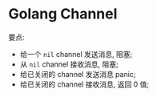 # Golang Channel

要点:

- 给一个 `nil` channel 发送消息, 阻塞;
- 从 `nil` channel 接收消息, 阻塞;
- 给已关闭的 channel 发送消息 panic;
- 给已关闭的 channel 接收消息, 返回 0 值;
